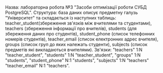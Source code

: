 Назва: лабораторна робота №3 "Засоби оптимізації роботи СУБД PostgreSQL".
Структура: база даних описує предметну галузь "Університет" та складається із наступних таблиць:
teacher_student(збереження зв'язків між вчителями та студентами),
teachers (збереження інформації про вчителів), 
students (для збереження даних про студентів), 
student_phone (список телефонних номерів студентів), 
teacher_email (список електронних адрес вчителя), 
groups (список груп до яких належать студенти), 
subjects (список предметів які викладаються вчителями).
Зв'язки: 
"teachers" 1:N "teacher_student", 
"students" 1:N "teacher_student",
"groups" 1:N "students",
"student_phone" N:1 "students",
"subjects" 1:N "teachers"
"teacher_email" N:1 "teachers".
